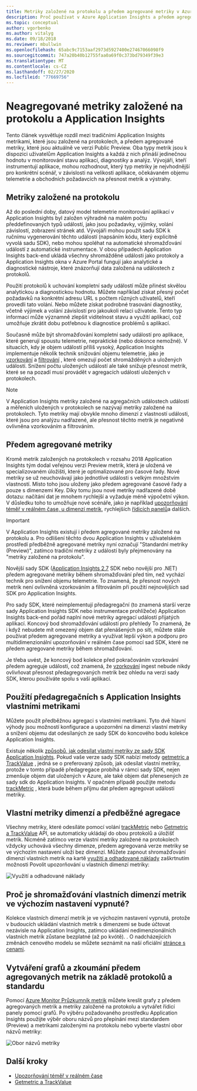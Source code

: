 ```yaml
---
title: Metriky založené na protokolu a předem agregované metriky v Azure Application Insights | Microsoft Docs
description: Proč používat v Azure Application Insights a předem agregované metriky založené na protokolech
ms.topic: conceptual
author: vgorbenko
ms.author: vitalyg
ms.date: 09/18/2018
ms.reviewer: mbullwin
ms.openlocfilehash: 65abc9c7153aaf2973d5927400e27467066098f9
ms.sourcegitcommit: 747a20b40b12755faa0a69f0c373bd79349f39e3
ms.translationtype: MT
ms.contentlocale: cs-CZ
ms.lasthandoff: 02/27/2020
ms.locfileid: "77669756"
---
```

# <a name="log-based-and-pre-aggregated-metrics-in-application-insights"></a>Neagregované metriky založené na protokolu a Application Insights

Tento článek vysvětluje rozdíl mezi tradičními Application Insights metrikami, které jsou založené na protokolech, a předem agregované metriky, které jsou aktuálně ve verzi Public Preview. Oba typy metrik jsou k dispozici uživatelům Application Insights a každá z nich přináší jedinečnou hodnotu v monitorování stavu aplikací, diagnostiky a analýz. Vývojáři, kteří instrumentují aplikace, mohou rozhodnout, který typ metriky je nejvhodnější pro konkrétní scénář, v závislosti na velikosti aplikace, očekávaném objemu telemetrie a obchodních požadavcích na přesnost metrik a výstrahy.

## <a name="log-based-metrics"></a>Metriky založené na protokolu

Až do poslední doby, datový model telemetrie monitorování aplikací v Application Insights byl založen výhradně na malém počtu předdefinovaných typů událostí, jako jsou požadavky, výjimky, volání závislostí, zobrazení stránek atd. Vývojáři mohou použít sadu SDK k ručnímu vygenerování těchto událostí (napsáním kódu, který explicitně vyvolá sadu SDK), nebo mohou spoléhat na automatické shromažďování událostí z automatické instrumentace. V obou případech Application Insights back-end ukládá všechny shromážděné události jako protokoly a Application Insights okna v Azure Portal fungují jako analytické a diagnostické nástroje, které znázorňují data založená na událostech z protokolů.

Použití protokolů k uchování kompletní sady událostí může přinést skvělou analytickou a diagnostickou hodnotu. Můžete například získat přesný počet požadavků na konkrétní adresu URL s počtem různých uživatelů, kteří provedli tato volání. Nebo můžete získat podrobné trasování diagnostiky, včetně výjimek a volání závislostí pro jakoukoli relaci uživatele. Tento typ informací může významně zlepšit viditelnost stavu a využití aplikací, což umožňuje zkrátit dobu potřebnou k diagnostice problémů s aplikací. 

Současně může být shromažďování kompletní sady událostí pro aplikace, které generují spoustu telemetrie, nepraktické (nebo dokonce nemožné). V situacích, kdy je objem událostí příliš vysoký, Application Insights implementuje několik technik snižování objemu telemetrie, jako je [vzorkování](https://docs.microsoft.com/azure/application-insights/app-insights-sampling) a [filtrování](https://docs.microsoft.com/azure/application-insights/app-insights-api-filtering-sampling) , které omezují počet shromážděných a uložených událostí. Snížení počtu uložených událostí ale také snižuje přesnost metrik, které se na pozadí musí provádět v agregacích událostí uložených v protokolech.

> [!NOTE]
> V Application Insights metriky založené na agregačních událostech událostí a měřeních uložených v protokolech se nazývají metriky založené na protokolech. Tyto metriky mají obvykle mnoho dimenzí z vlastností události, které jsou pro analýzu nadřazené, ale přesnost těchto metrik je negativně ovlivněna vzorkováním a filtrováním.

## <a name="pre-aggregated-metrics"></a>Předem agregované metriky

Kromě metrik založených na protokolech v rozsahu 2018 Application Insights tým dodal veřejnou verzi Preview metrik, která je uložená ve specializovaném úložišti, které je optimalizované pro časové řady. Nové metriky se už neuchovávají jako jednotlivé události s velkým množstvím vlastností. Místo toho jsou uloženy jako předem agregované časové řady a pouze s dimenzemi Key. Díky tomu jsou nové metriky nadřazené době dotazu: načítání dat je mnohem rychlejší a vyžaduje méně výpočetní výkon. V důsledku toho to umožňuje nové scénáře, jako je například [upozorňování téměř v reálném čase, u dimenzí metrik](https://docs.microsoft.com/azure/monitoring-and-diagnostics/monitoring-near-real-time-metric-alerts), rychlejších [řídicích panelů](https://docs.microsoft.com/azure/azure-monitor/app/overview-dashboard)a dalších.

> [!IMPORTANT]
> V Application Insights existují i předem agregované metriky založené na protokolu a. Pro odlišení těchto dvou Application Insights v uživatelském prostředí předběžně agregované metriky nyní označují "Standardní metriky (Preview)", zatímco tradiční metriky z událostí byly přejmenovány na "metriky založené na protokolu".

Novější sady SDK ([Application Insights 2,7](https://www.nuget.org/packages/Microsoft.ApplicationInsights/2.7.2) SDK nebo novější pro .NET) předem agregované metriky během shromažďování před tím, než vychází technik pro snížení objemu telemetrie. To znamená, že přesnost nových metrik není ovlivněná vzorkováním a filtrováním při použití nejnovějších sad SDK pro Application Insights.

Pro sady SDK, které neimplementují předagregační (to znamená starší verze sady Application Insights SDK nebo instrumentace prohlížeče) Application Insights back-end pořád naplní nové metriky agregací událostí přijatých aplikací. Koncový bod shromažďování událostí pro přehledy To znamená, že i když nebudete mít omezený objem dat přenášených po síti, můžete stále používat předem agregované metriky a využívat lepší výkon a podporu pro multidimenzionální upozorňování v reálném čase pomocí sad SDK, které ne předem agregované metriky během shromažďování.

Je třeba uvést, že koncový bod kolekce před pokračováním vzorkování předem agreguje události, což znamená, že [vzorkování](https://docs.microsoft.com/azure/application-insights/app-insights-sampling) ingest nebude nikdy ovlivňovat přesnost předagregovaných metrik bez ohledu na verzi sady SDK, kterou používáte spolu s vaší aplikací.  

## <a name="using-pre-aggregation-with-application-insights-custom-metrics"></a>Použití předagregačních s Application Insights vlastními metrikami

Můžete použít předběžnou agregaci s vlastními metrikami. Tyto dvě hlavní výhody jsou možností konfigurace a upozornění na dimenzi vlastní metriky a snížení objemu dat odesílaných ze sady SDK do koncového bodu kolekce Application Insights.

Existuje několik [způsobů, jak odesílat vlastní metriky ze sady SDK Application Insights](https://docs.microsoft.com/azure/application-insights/app-insights-api-custom-events-metrics). Pokud vaše verze sady SDK nabízí metody [getmetric a TrackValue](https://docs.microsoft.com/azure/application-insights/app-insights-api-custom-events-metrics#getmetric) , jedná se o preferovaný způsob, jak odesílat vlastní metriky, protože v tomto případě předagregace probíhá v rámci sady SDK, nejen zmenšuje objem dat uložených v Azure, ale také objem dat přenesených ze sady sdk do Application Insights. V opačném případě použijte metodu [trackMetric](https://docs.microsoft.com/azure/application-insights/app-insights-api-custom-events-metrics#trackmetric) , která bude během příjmu dat předem agregovat události metriky.

## <a name="custom-metrics-dimensions-and-pre-aggregation"></a>Vlastní metriky dimenzí a předběžné agregace

Všechny metriky, které odesíláte pomocí volání [trackMetric](https://docs.microsoft.com/azure/application-insights/app-insights-api-custom-events-metrics#trackmetric) nebo [Getmetric a TrackValue](https://docs.microsoft.com/azure/application-insights/app-insights-api-custom-events-metrics#getmetric) API, se automaticky ukládají do obou protokolů a úložišť metrik. Nicméně zatímco verze vlastní metriky založené na protokolech vždycky uchovává všechny dimenze, předem agregovaná verze metriky se ve výchozím nastavení uloží bez dimenzí. Můžete zapnout shromažďování dimenzí vlastních metrik na kartě [využití a odhadované náklady](https://docs.microsoft.com/azure/application-insights/app-insights-pricing) zaškrtnutím možnosti Povolit upozorňování u vlastních dimenzí metriky: 

![Využití a odhadované náklady](./media/pre-aggregated-metrics-log-metrics/001-cost.png)

## <a name="why-is-collection-of-custom-metrics-dimensions-turned-off-by-default"></a>Proč je shromažďování vlastních dimenzí metrik ve výchozím nastavení vypnuté?

Kolekce vlastních dimenzí metrik je ve výchozím nastavení vypnutá, protože v budoucích ukládání vlastních metrik s dimenzemi se bude účtovat nezávisle na Application Insights, zatímco ukládání nedimenzionálních vlastních metrik zůstane bezplatné (až po kvótě). . O nadcházejících změnách cenového modelu se můžete seznámit na naší oficiální [stránce s cenami](https://azure.microsoft.com/pricing/details/monitor/).

## <a name="creating-charts-and-exploring-log-based-and-standard-pre-aggregated-metrics"></a>Vytváření grafů a zkoumání předem agregovaných metrik na základě protokolů a standardu

Pomocí [Azure Monitor Průzkumník metrik](../platform/metrics-getting-started.md) můžete kreslit grafy z předem agregovaných metrik a metriky založené na protokolu a vytvářet řídicí panely pomocí grafů. Po výběru požadovaného prostředku Application Insights použijte výběr oboru názvů pro přepínání mezi standardem (Preview) a metrikami založenými na protokolu nebo vyberte vlastní obor názvů metriky:

![Obor názvů metriky](./media/pre-aggregated-metrics-log-metrics/002-metric-namespace.png)

## <a name="next-steps"></a>Další kroky

* [Upozorňování téměř v reálném čase](https://docs.microsoft.com/azure/monitoring-and-diagnostics/monitoring-near-real-time-metric-alerts)
* [Getmetric a TrackValue](https://docs.microsoft.com/azure/application-insights/app-insights-api-custom-events-metrics#getmetric)

